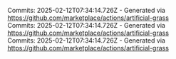 Commits: 2025-02-12T07:34:14.726Z - Generated via https://github.com/marketplace/actions/artificial-grass
<br>
Commits: 2025-02-12T07:34:14.726Z - Generated via https://github.com/marketplace/actions/artificial-grass
<br>
Commits: 2025-02-12T07:34:14.726Z - Generated via https://github.com/marketplace/actions/artificial-grass
<br>
